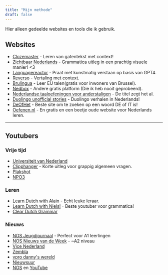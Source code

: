 ```yaml
---
title: "Mijn methode"
draft: false
---
```


Hier alleen gedeelde websites en tools die ik gebruik.
<!-- TODO: UPDATE DEZE ARTIKEL! -->

## Websites
 - [Clozemaster](https://www.clozemaster.com/l/nld-eng) - Leren van gatentekst met context!
 - [Zichtbaar Nederlands](https://zichtbaarnederlands.nl/) - Grammatica uitleg in een prachtig visuele manier! <3
 - [Languagereactor](https://www.languagereactor.com/chatbot) - Praat met kunstmatig verstaan op basis van GPT4.
 - [Reverso](https://www.reverso.net/text-translation) - Vertaling met context.
 - [Brulingua](https://brulingua.be/en/) - Leer EU talen(gratis voor inwoners van Brussel).
 - [Nedbox](https://www.nedbox.be/) - Andere gratis platform (Die ik heb nooit geprobeerd).
 - [Nederlandse taaloefeningen voor anderstaligen](https://nl.ver-taal.com/) - De titel zegt het al.
 - [Duolingo unofficial stories](https://duostories.org/nl-en) - Duolingo verhalen in Nederlands!
 - [DeOfHet](https://www.deofhet.be/) - Beste site om te zoeken op een woord DE of IT is!
 - [Oefenen.nl](https://oefenen.nl/) - En gratis en een beetje oude website voor Nederlands leren.

---
## Youtubers

### Vrije tijd
 - [Universiteit van Nederland](https://www.youtube.com/@UniversiteitvanNL)
 - [Clipphanger](https://www.youtube.com/@Clipphanger) - Korte uitleg voor grappig algemeen vragen.
 - [Plakshot](https://www.youtube.com/@plakshot)
 - [NPO3](https://www.youtube.com/npo3)

### Leren
 - [Learn Dutch with Alain](https://www.youtube.com/c/LearnDutchwithAlain) - Echt leuke leraar.
 - [Learn Dutch with Niels!](https://www.youtube.com/c/LearnDutchwithNiels) - Beste youtuber voor grammatica!
 - [Clear Dutch Grammar](https://www.youtube.com/channel/UCHdQVahXpoWzjr6Y__2Lq_g)

### Nieuws
 - [NOS Jeugdjournaal](https://www.youtube.com/c/jeugdjournaal) - Perfect voor A1 leerlingen
 - [NOS Nieuws van de Week](https://www.youtube.com/@NOSNieuwsvandeWeek) - ~A2 niveau
 - [Vice Nederland](https://www.youtube.com/@VICENederland)
 - [Zembla](https://www.youtube.com/@ZEMBLA_BNNVARA)
 - [vpro danny's wereld](https://www.youtube.com/c/vprodannyswereld)
 - [Nieuwsuur](https://www.youtube.com/c/nieuwsuur)
 - [NOS](https://nos.nl/) en [YouTube](https://www.youtube.com/@NOS)